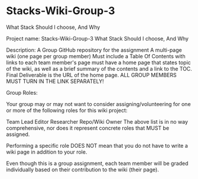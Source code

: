 # Stacks-Wiki-Group-3
What Stack Should I choose, And Why

Project name: Stacks-Wiki-Group-3
What Stack Should I choose, And Why

Description: A Group GitHub repository for the assignment
A multi-page wiki (one page per group member)
Must include a Table Of Contents with links to each team member's page
must have a home page that states topic of the wiki, as well as a brief summary of the contents and a link to the TOC.
Final Deliverable is the URL of the home page. ALL GROUP MEMBERS MUST TURN IN THE LINK SEPARATELY!

Group Roles: 

Your group may or may not want to consider assigning/volunteering for one or more of the following roles for this wiki project:

Team Lead
Editor
Researcher
Repo/Wiki Owner
The above list is in no way comprehensive, nor does it represent concrete roles that MUST be assigned.

Performing a specific role DOES NOT mean that you do not have to write a wiki page in addition to your role.

Even though this is a group assignment, each team member will be graded individually based on their contribution to the wiki (their page).
